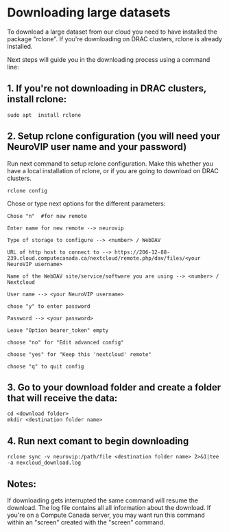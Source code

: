 # Downloading large datasets

To download a large dataset from our cloud you need to have installed the package "rclone". If you're downloading on DRAC clusters, rclone is already installed.

Next steps will guide you in the downloading process using a command line:

## 1. If you're not downloading in DRAC clusters, install rclone:
```
sudo apt  install rclone
```

## 2. Setup rclone configuration (you will need your NeuroVIP user name and your password)

Run next command to setup rclone configuration. Make this whether you have a local installation of rclone, or if you are going to download on DRAC clusters.
```
rclone config
```

Chose or type next options for the different parameters:
```
Chose "n"  #for new remote

Enter name for new remote --> neurovip

Type of storage to configure --> <number> / WebDAV

URL of http host to connect to --> https://206-12-88-239.cloud.computecanada.ca/nextcloud/remote.php/dav/files/<your NeuroVIP username>

Name of the WebDAV site/service/software you are using --> <number> / Nextcloud

User name --> <your NeuroVIP username>

chose "y" to enter password

Password --> <your password>

Leave "Option bearer_token" empty

choose "no" for "Edit advanced config"

choose "yes" for "Keep this 'nextcloud' remote"

choose "q" to quit config
```

## 3. Go to your download folder and create a folder that will receive the data:
```
cd <download folder>
mkdir <destination folder name>
```

## 4. Run next comant to begin downloading
```
rclone sync -v neurovip:/path/file <destination folder name> 2>&1|tee -a nexcloud_download.log
```

## Notes:
If downloading gets interrupted the same command will resume the download.
The log file contains all all information about the download.
If you're on a Compute Canada server, you may want run this command within an "screen" created with the "screen" command.






